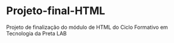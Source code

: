 ﻿# Projeto-final-HTML
Projeto de finalização do módulo de HTML do Ciclo Formativo em Tecnologia da Preta LAB
